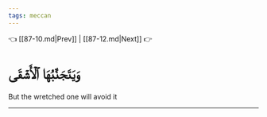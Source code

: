 ```yaml
---
tags: meccan
---
```


👈 [[87-10.md|Prev]] | [[87-12.md|Next]] 👉

# وَيَتَجَنَّبُهَا ٱلۡأَشۡقَى

But the wretched one will avoid it

---

